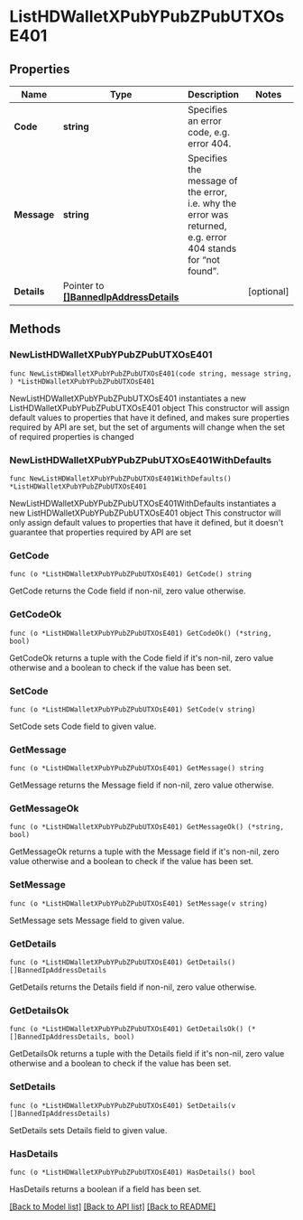 # ListHDWalletXPubYPubZPubUTXOsE401

## Properties

Name | Type | Description | Notes
------------ | ------------- | ------------- | -------------
**Code** | **string** | Specifies an error code, e.g. error 404. | 
**Message** | **string** | Specifies the message of the error, i.e. why the error was returned, e.g. error 404 stands for “not found”. | 
**Details** | Pointer to [**[]BannedIpAddressDetails**](BannedIpAddressDetails.md) |  | [optional] 

## Methods

### NewListHDWalletXPubYPubZPubUTXOsE401

`func NewListHDWalletXPubYPubZPubUTXOsE401(code string, message string, ) *ListHDWalletXPubYPubZPubUTXOsE401`

NewListHDWalletXPubYPubZPubUTXOsE401 instantiates a new ListHDWalletXPubYPubZPubUTXOsE401 object
This constructor will assign default values to properties that have it defined,
and makes sure properties required by API are set, but the set of arguments
will change when the set of required properties is changed

### NewListHDWalletXPubYPubZPubUTXOsE401WithDefaults

`func NewListHDWalletXPubYPubZPubUTXOsE401WithDefaults() *ListHDWalletXPubYPubZPubUTXOsE401`

NewListHDWalletXPubYPubZPubUTXOsE401WithDefaults instantiates a new ListHDWalletXPubYPubZPubUTXOsE401 object
This constructor will only assign default values to properties that have it defined,
but it doesn't guarantee that properties required by API are set

### GetCode

`func (o *ListHDWalletXPubYPubZPubUTXOsE401) GetCode() string`

GetCode returns the Code field if non-nil, zero value otherwise.

### GetCodeOk

`func (o *ListHDWalletXPubYPubZPubUTXOsE401) GetCodeOk() (*string, bool)`

GetCodeOk returns a tuple with the Code field if it's non-nil, zero value otherwise
and a boolean to check if the value has been set.

### SetCode

`func (o *ListHDWalletXPubYPubZPubUTXOsE401) SetCode(v string)`

SetCode sets Code field to given value.


### GetMessage

`func (o *ListHDWalletXPubYPubZPubUTXOsE401) GetMessage() string`

GetMessage returns the Message field if non-nil, zero value otherwise.

### GetMessageOk

`func (o *ListHDWalletXPubYPubZPubUTXOsE401) GetMessageOk() (*string, bool)`

GetMessageOk returns a tuple with the Message field if it's non-nil, zero value otherwise
and a boolean to check if the value has been set.

### SetMessage

`func (o *ListHDWalletXPubYPubZPubUTXOsE401) SetMessage(v string)`

SetMessage sets Message field to given value.


### GetDetails

`func (o *ListHDWalletXPubYPubZPubUTXOsE401) GetDetails() []BannedIpAddressDetails`

GetDetails returns the Details field if non-nil, zero value otherwise.

### GetDetailsOk

`func (o *ListHDWalletXPubYPubZPubUTXOsE401) GetDetailsOk() (*[]BannedIpAddressDetails, bool)`

GetDetailsOk returns a tuple with the Details field if it's non-nil, zero value otherwise
and a boolean to check if the value has been set.

### SetDetails

`func (o *ListHDWalletXPubYPubZPubUTXOsE401) SetDetails(v []BannedIpAddressDetails)`

SetDetails sets Details field to given value.

### HasDetails

`func (o *ListHDWalletXPubYPubZPubUTXOsE401) HasDetails() bool`

HasDetails returns a boolean if a field has been set.


[[Back to Model list]](../README.md#documentation-for-models) [[Back to API list]](../README.md#documentation-for-api-endpoints) [[Back to README]](../README.md)


